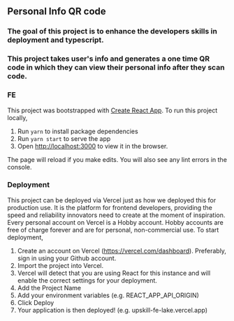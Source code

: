 ## Personal Info QR code

### The goal of this project is to enhance the developers skills in deployment and typescript.

### This project takes user's info and generates a one time QR code in which they can view their personal info after they scan code.

### FE

This project was bootstrapped with [Create React App](https://github.com/facebook/create-react-app).
To run this project locally,

1. Run `yarn` to install package dependencies
2. Run `yarn start` to serve the app
3. Open [http://localhost:3000](http://localhost:3000) to view it in the browser.

The page will reload if you make edits.
You will also see any lint errors in the console.

### Deployment

This project can be deployed via Vercel just as how we deployed this for production use. It is the platform for frontend developers, providing the speed and reliability innovators need to create at the moment of inspiration. Every personal account on Vercel is a Hobby account. Hobby accounts are free of charge forever and are for personal, non-commercial use.
To start deployment,

1. Create an account on Vercel (https://vercel.com/dashboard). Preferably, sign in using your Github account.
2. Import the project into Vercel.
3. Vercel will detect that you are using React for this instance and will enable the correct settings for your deployment.
4. Add the Project Name
5. Add your environment variables (e.g. REACT_APP_API_ORIGIN)
6. Click Deploy
7. Your application is then deployed! (e.g. upskill-fe-lake.vercel.app)
